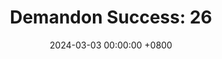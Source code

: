 ---
title: "Demandon Success: 26"
date: 2024-03-03 00:00:00 +0800
categories: [Blogging]
tag: [Blogging]
image: https://pbs.twimg.com/media/GHK1RGjXsAADvml?format=jpg&name=large
---
